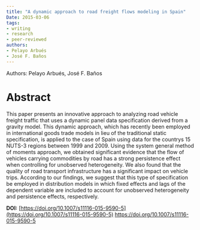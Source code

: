 ```yaml
---
title: "A dynamic approach to road freight flows modeling in Spain"
Date: 2015-03-06
tags:
- writing
- research
- peer-reviewed
authors:
- Pelayo Arbués
- José F. Baños
---
```


Authors: Pelayo Arbués, José F. Baños

# Abstract

This paper presents an innovative approach to analyzing road vehicle freight traffic that uses a dynamic panel data specification derived from a gravity model. This dynamic approach, which has recently been employed in international goods trade models in lieu of the traditional static specification, is applied to the case of Spain using data for the countrys 15 NUTS-3 regions between 1999 and 2009. Using the system general method of moments approach, we obtained significant evidence that the flow of vehicles carrying commodities by road has a strong persistence effect when controlling for unobserved heterogeneity. We also found that the quality of road transport infrastructure has a significant impact on vehicle trips. According to our findings, we suggest that this type of specification be employed in distribution models in which fixed effects and lags of the dependent variable are included to account for unobserved heterogeneity and persistence effects, respectively.

**DOI:** [https://doi.org/10.1007/s11116-015-9590-5](https://doi.org/10.1007/s11116-015-9590-5)
https://doi.org/10.1007/s11116-015-9590-5